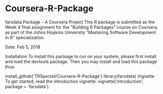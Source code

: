 # Coursera-R-Package

farsdata Package - A Coursera Project
This R package is submitted as the Week 4 final assignment for the "Building R Packages" course on Coursera, as part of the Johns Hopkins University "Mastering Software Development in R" specialization.

Date: Feb 5, 2018

Installation
To install this package to run on your system, please first install and load the devtools package. Then you may install and load this package thus:

install_github('TRSperzel/Coursera-R-Package')
library(farsdata)
Vignette
To get started, read the introduction vignette: vignette('introduction', package = 'farsdata').
